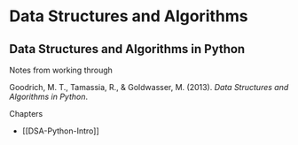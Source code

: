 # Data Structures and Algorithms


## Data Structures and Algorithms in Python

Notes from working through

Goodrich, M. T., Tamassia, R., & Goldwasser, M. (2013). *Data Structures and Algorithms in Python*.

Chapters

- [[DSA-Python-Intro]]